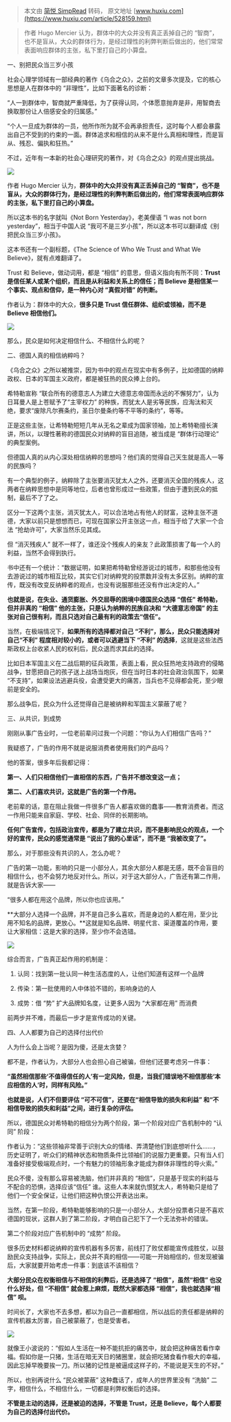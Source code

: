 > 本文由 [简悦 SimpRead](http://ksria.com/simpread/) 转码， 原文地址 [www.huxiu.com](https://www.huxiu.com/article/528159.html)

> 作者 Hugo Mercier 认为，群体中的大众并没有真正丢掉自己的 “智商”，也不是盲从，大众的群体行为，是经过理性的利弊判断后做出的，他们常常表面响应群体的主张，私下里打自己的小算盘。

一、别把民众当三岁小孩

社会心理学领域有一部经典的著作《乌合之众》，之前的文章多次提及，它的核心思想是人在群体中的 “非理性”，比如下面著名的诊断：

“人一到群体中，智商就严重降低，为了获得认同，个体愿意抛弃是非，用智商去换取那份让人倍感安全的归属感。” 

“个人一旦成为群体的一员，他所作所为就不会再承担责任，这时每个人都会暴露出自己不受到的约束的一面。群体追求和相信的从来不是什么真相和理性，而是盲从、残忍、偏执和狂热。”

不过，近年有一本新的社会心理研究的著作，对《乌合之众》的观点提出挑战。

![](https://img.huxiucdn.com/article/content/202204/12/211902451568.jpg?imageView2/2/w/1000/format/jpg/interlace/1/q/85)

作者 Hugo Mercier 认为，**群体中的大众并没有真正丢掉自己的 “智商”，也不是盲从，大众的群体行为，是经过理性的利弊判断后做出的，他们常常表面响应群体的主张，私下里打自己的小算盘。**

所以这本书的名字就叫《Not Born Yesterday》，老美俚语 “I was not born yesterday”，相当于中国人说 “我可不是三岁小孩”，所以这本书可以翻译成《别把民众当三岁小孩》。

这本书还有一个副标题，《The Science of Who We Trust and What We Believe》，就有点难翻译了。

Trust 和 Believe，做动词用，都是 “相信” 的意思，但语义指向有所不同：**Trust 是信任某人或某个组织，而且是从利益和关系上的信任；而 Believe 是相信某一个事实、观点和信仰，是一种内心对 “真假对错” 的判断。**

作者认为：群体中的大众，**很多只是 Trust 信任群体、组织或领袖，而不是 Believe 相信他们。**

![](https://img.huxiucdn.com/article/content/202204/12/211902861621.jpg?imageView2/2/w/1000/format/jpg/interlace/1/q/85)

那么，民众是如何决定相信什么、不相信什么的呢？

二、德国人真的相信纳粹吗？

《乌合之众》之所以被推崇，因为书中的观点在现实中有多例子，比如德国的纳粹政权、日本的军国主义政府，都是被狂热的民众捧上台的。

希特勒宣称 “联合所有的德意志人为建立大德意志帝国而永远的不懈努力”，认为日耳曼人是上苍赋予了“主宰权力” 的种族，而犹太人是劣等民族，应淘汰和灭绝，要求“废除凡尔赛条约，圣日尔曼条约等不平等的条约”，等等。

正是这些主张，让希特勒短短几年从无名之辈成为国家领袖，加上希特勒擅长演讲，所以，以理性著称的德国民众对纳粹的盲目追随，被当成是 “群体行动理论” 的典型案例。

但德国人真的从内心深处相信纳粹的思想吗？他们真的觉得自己天生就是高人一等的民族吗？

有一个典型的例子，纳粹除了主张要消灭犹太人之外，还要消灭全国的残疾人，这两者在纳粹思想中是同等地位，后者也曾形成过一些政策，但由于遭到民众的抵制，最后不了了之。

区分一下这两个主张，消灭犹太人，可以合法地占有他人的财富，这种主张不道德，大家以前只是想想而已，可现在国家公开主张这一点，相当于给了大家一个合法 “抢劫许可”，大家当然乐见其成。

但 “消灭残疾人” 就不一样了，谁还没个残疾人的亲友？此政策损害了每一个人的利益，当然不会得到执行。

书中还有一个统计：“数据证明，如果把希特勒曾经游说过的城市，和那些他没有去游说过的城市相互比较，其实它们对纳粹党的投票数并没有太多区别。纳粹的宣传，既没有改变反纳粹者的观点，也没有说服那些还没有作出决定的人。”

**也就是说，在失业、通货膨胀、外交屈辱的困境中德国民众选择 “信任” 希特勒，但并非真的 “相信” 他的主张，只是认为纳粹的民族自决和 “大德意志帝国” 的主张对自己很有利，而且只选对自己最有利的政策去“信任”。**

当然，在极端情况下，**如果所有的选择都对自己 “不利”，那么，民众只能选择对自己“不利” 程度相对较小的，或者可以逃避当下 “不利” 的选择**，这就是这些法西斯政权上台收紧人民的权利后，民众退而求其此的选择。

比如日本军国主义在二战后期的征兵政策，表面上看，民众狂热地支持政府的侵略战争，甘愿把自己的孩子送上战场当炮灰，但在当时日本的社会政治氛围下，如果 “不支持”，如果设法逃避兵役，会遭受更大的痛苦，当兵也不见得都会死，至少眼前是安全的。

那么战争后，民众为什么还觉得自己是被纳粹和军国主义蒙蔽了呢？

三、从共识，到成势

刚刚从事广告业时，一位老前辈问过我一个问题：“你认为人们相信广告吗？”

我疑惑了，广告的作用不就是说服消费者使用我们的产品吗？

他的答案，很多年后我都记得：

**第一、人们只相信他们一直相信的东西，广告并不想改变这一点；**

**第二、人们喜欢共****识****，这就是广告的第一个作用。**

老前辈的话，意在阻止我做一件很多广告人都喜欢做的蠢事——教育消费者。而这一作用只能来自家庭、学校、社会、同伴的长期影响。

**任何广告宣传，包括政治宣传，都是为了建立共识，而不是影响民众的观点，一个好的宣传，民众的感觉通常是 “说出了我的心里话”，而不是 “我被改变了”。**

那么，对于那些没有共识的人，怎么办呢？

广告的第一功能，影响的只是一小部分人，其余大部分人都是无感，既不会盲目的相信什么，也不会努力地反对什么。所以，对于这大部分人，广告还有第二作用，就是告诉大家——

“很多人都在用这个品牌，所以你也应该用。”

**大部分人选择一个品牌，并不是自己多么喜欢，而是身边的人都在用，至少比用不知名的品牌，更放心。**这就是知名品牌、明星代言、渠道覆盖的作用，要让大家相信：这是大家的选择，至少你不会选错。

![](https://img.huxiucdn.com/article/content/202204/12/211903973131.png?imageView2/2/w/1000/format/png/interlace/1/q/85)

综合而言，广告真正起作用的机制是：

1. 认同：找到第一批认同一种生活态度的人，让他们知道有这样一个品牌

2. 传染：第一批使用的人中体验不错的，影响身边的人

3. 成势：借 “势” 扩大品牌知名度，让更多人因为 “大家都在用” 而消费

前两步并不难，而最后一步才是宣传成功的关键。

四、人人都要为自己的选择付出代价

人为什么会上当呢？是因为傻，还是太贪婪？

都不是，作者认为，大部分人也会担心自己被骗，但他们还要考虑另一件事：

**“虽然相信那些‘不值得信任的人’有一定风险，但是，当我们错误地不相信那些‘本应相信的人’时，同样有风险。”**

**也就是说，人们不但要评估 “可不可信”，还要在“相信导致的损失和利益” 和“不相信导致的损失和利益”之间，进行复杂的评估。**

所以，德国民众对希特勒的相信分为两个阶段，第一个阶段对应广告机制中的 “认同” 阶段：

作者认为：“这些领袖非常善于识别大众的情绪、弄清楚他们到底想听什么……，历史证明了，听众们的精神状态和物质条件比领袖们的说服力更重要。只有当人们准备好接受极端观点时，一个有魅力的领袖形象才能成为群体非理性的导火索。”

民众不傻，没有那么容易被洗脑，他们并非真的 “相信”，只是基于现实的利益与不配合的恐惧，选择应该“信任” 谁。这些人本来就仇恨犹太人，希特勒只是给了他们一个安全保证，让他们把这种仇恨公开表达出来。

当然，在第一阶段，希特勒能够影响的只是一小部分人，大部分投票者只是不喜欢德国的现状，这群人到了第二阶段，才明白自己犯下了一个无法弥补的错误。

第二个阶段对应广告机制中的 “成势” 阶段。

很多历史材料都说纳粹的宣传机器有多厉害，前线打了败仗都能宣传成胜仗，以鼓励民众支持战争，实际上，民众并不真的相信——可能一开始相信的，但发现被骗后，大家就要开始考虑一件事：到底该不该相信？

**大部分民众在权衡相信与不相信的利弊后，还是选择了 “相信”，虽然“相信” 也没什么好处，但 “不相信” 就会惹上麻烦，既然大家都选择 “相信”，我也就选择“相信” 呗。**

时间长了，大家也不去多想，都以为自己一直都相信，所以战后的责任都是纳粹的宣传机器太厉害，自己被蒙蔽了，也是受害者。

![](https://img.huxiucdn.com/article/content/202204/12/211905348358.png?imageView2/2/w/1000/format/png/interlace/1/q/85)

就像王小波说的：“假如人生活在一种不能抗拒的痛苦中，就会把这种痛苦看作幸福。假如你是一只猪，生活在暗无天日的猪圈里，就会把吃猪食看作极大的幸福，因此忘掉早晚要挨一刀。所以猪的记性是被逼成这样子的，不能说是天生的不好。”

所以，也别再说什么 “民众被蒙蔽” 这种蠢话了，成年人的世界里没有 “洗脑” 二字，相信什么，不相信什么，一切都是利弊权衡后的选择。

**不管是主动的选择，还是被迫的选择，不管是 Trust，还是 Believe，每个人都要为自己的选择付出代价。**